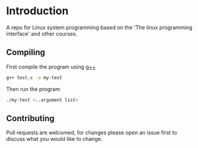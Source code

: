 # Introduction

A repo for Linux system programming based on the 'The linux programming interface' and other courses.

## Compiling

First compile the program using [g++](https://www.geeksforgeeks.org/compiling-with-g-plus-plus/)

```bash
g++ test.c -o my-test
```

Then run the program

```bash
./my-test <..argument list>
```

## Contributing

Pull requests are welcomed, for changes please open an issue first to discuss what you would like to change.
